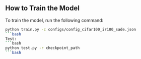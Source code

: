 ## How to Train the Model

To train the model, run the following command:

```bash
python train.py -c configs/config_cifar100_ir100_sade.json
```bash
Test:
```bash
python test.py -r checkpoint_path
```bash
